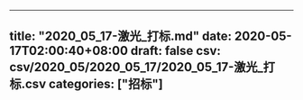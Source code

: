 
---
title: "2020_05_17-激光_打标.md"
date: 2020-05-17T02:00:40+08:00
draft: false
csv: csv/2020_05/2020_05_17/2020_05_17-激光_打标.csv
categories: ["招标"]
---
